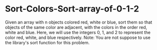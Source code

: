 # Sort-Colors-Sort-array-of-0-1-2
Given an array with n objects colored red, white or blue, sort them so that objects of the same color are adjacent, with the colors in the order red, white and blue.  Here, we will use the integers 0, 1, and 2 to represent the color red, white, and blue respectively.  Note: You are not suppose to use the library's sort function for this problem.
